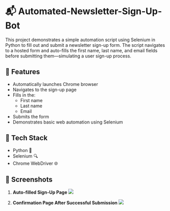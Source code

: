# 📬 Automated-Newsletter-Sign-Up-Bot

This project demonstrates a simple automation script using Selenium in Python to fill out and submit a newsletter sign-up form. The script navigates to a hosted form and auto-fills the first name, last name, and email fields before submitting them—simulating a user sign-up process.

## 🚀 Features

- Automatically launches Chrome browser
- Navigates to the sign-up page
- Fills in the:
  - First name
  - Last name
  - Email
- Submits the form
- Demonstrates basic web automation using Selenium

## 🧰 Tech Stack

- Python 🐍
- Selenium 🔍
- Chrome WebDriver 🌐

## 📸 Screenshots

1. **Auto-filled Sign-Up Page**
   <img src="signup">

2. **Confirmation Page After Successful Submission**
   <img src="success">
